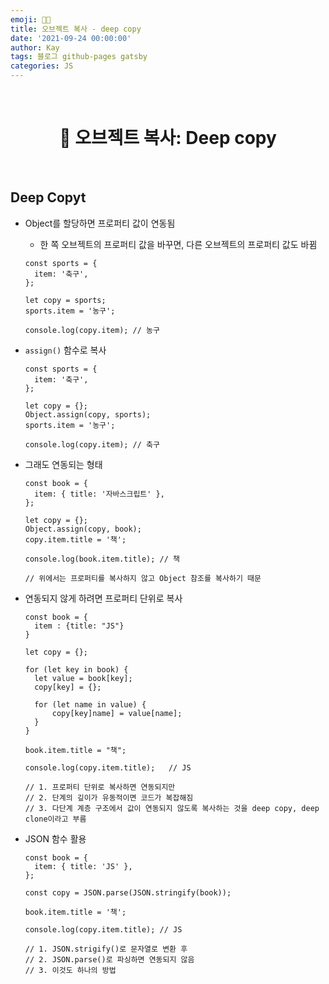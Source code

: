 ```yaml
---
emoji: 👨‍💻
title: 오브젝트 복사 - deep copy
date: '2021-09-24 00:00:00'
author: Kay
tags: 블로그 github-pages gatsby
categories: JS
---
```


<br>

<h1 align="center">
  👋  오브젝트 복사: Deep copy
</h1>

<br>

## Deep Copyt

- Object를 할당하면 프로퍼티 값이 연동됨

  - 한 쪽 오브젝트의 프로퍼티 값을 바꾸면, 다른 오브젝트의 프로퍼티 값도 바뀜

  ```tsx
  const sports = {
    item: '축구',
  };

  let copy = sports;
  sports.item = '농구';

  console.log(copy.item); // 농구
  ```

- `assign()` 함수로 복사

  ```tsx
  const sports = {
    item: '축구',
  };

  let copy = {};
  Object.assign(copy, sports);
  sports.item = '농구';

  console.log(copy.item); // 축구
  ```

- 그래도 연동되는 형태

  ```tsx
  const book = {
    item: { title: '자바스크립트' },
  };

  let copy = {};
  Object.assign(copy, book);
  copy.item.title = '책';

  console.log(book.item.title); // 책

  // 위에서는 프로퍼티를 복사하지 않고 Object 참조를 복사하기 때문
  ```

- 연동되지 않게 하려면 프로퍼티 단위로 복사

  ```tsx
  const book = {
  	item : {title: "JS"}
  }

  let copy = {};

  for (let key in book) {
  	let value = book[key];
  	copy[key] = {};

  	for (let name in value) {
  		copy[key]name] = value[name];
  	}
  }

  book.item.title = "책";

  console.log(copy.item.title);   // JS

  // 1. 프로퍼티 단위로 복사하면 연동되지만
  // 2. 단계의 깊이가 유동적이면 코드가 복잡해짐
  // 3. 다단계 계층 구조에서 값이 연동되지 않도록 복사하는 것을 deep copy, deep clone이라고 부름
  ```

- JSON 함수 활용

  ```tsx
  const book = {
    item: { title: 'JS' },
  };

  const copy = JSON.parse(JSON.stringify(book));

  book.item.title = '책';

  console.log(copy.item.title); // JS

  // 1. JSON.strigify()로 문자열로 변환 후
  // 2. JSON.parse()로 파싱하면 연동되지 않음
  // 3. 이것도 하나의 방법
  ```

```toc

```
